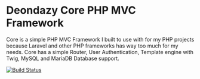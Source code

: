 # Deondazy Core PHP MVC Framework
Core is a simple PHP MVC Framework I built to use with for my PHP projects because Laravel and other PHP frameworks has way too much for my needs. Core has a simple Router, User Authentication, Template engine with Twig, MySQL and MariaDB Database support.

<a href="https://travis-ci.org/deondazy/core"><img src="https://travis-ci.org/deondazy/core.svg" alt="Build Status"></a>

